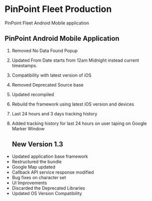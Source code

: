 # PinPoint Fleet Production
PinPoint Fleet Android Mobile application

## PinPoint Android Mobile Application

1. Removed No Data Found Popup
2. Updated From Date starts from 12am Midnight instead current timestamps.
3. Compatibility with latest version of iOS
4. Removed Deprecated Source base
5. Updated recompiled
6. Rebuild the framework using latest iOS version and devices
7. Last 24 hours and 3 days tracking history
8. Added tracking history for last 24 hours on user taping on Google Marker Window

   ## New Version 1.3
 - Updated application base framework
 - Restructured the bundle
 - Google Map updated
 - Callback API service response modified
 - Bug fixes on character set
 - UI Improvements
 - Discarded the Deprecated Libraries
 - Updated OS Version Compatibility
